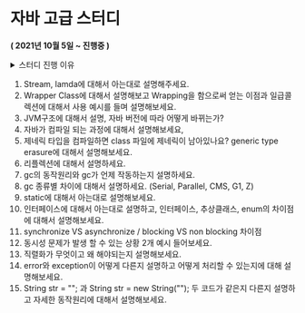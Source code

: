 # 자바 고급 스터디

**( 2021년 10월 5일 ~ 진행중 )**


<details>
<summary>스터디 진행 이유</summary>
<div markdown="1">


    6월에 시작해 이제 자바를 배우게 된지 4개월이 다돼간다. 아직 부족한 점이 많은데 
    
    어떻게 채워나가야할 생각하던 중에 자바에 대해 좀 더 깊게 공부할 수 있는 기회가 생겨
    
    아래에 구성한 목차에 따라 매주 1개씩 해결나가는 것을 목표로 삼고있다.


</div>
</details>

    
1. Stream, lamda에 대해서 아는대로 설명해주세요.
2. Wrapper Class에 대해서 설명해보고 Wrapping을 함으로써 얻는 이점과 일급콜렉션에 대해서 사용 예시를 들며 설명해보세요.
3. JVM구조에 대해서 설명, 자바 버전에 따라 어떻게 바뀌는가?
4. 자바가 컴파일 되는 과정에 대해서 설명해보세요,
5. 제네릭 타입을 컴파일하면 class 파일에 제네릭이 남아있나요? generic type erasure에 대해서 설명해보세요.
6. 리플렉션에 대해서 설명하세요.
7. gc의 동작원리와 gc가 언제 작동하는지 설명하세요.
8. gc 종류별 차이에 대해서 설명하세요. (Serial, Parallel, CMS, G1, Z)
9. static에 대해서 아는대로 설명해보세요.
10. 인터페이스에 대해서 아는대로 설명하고, 인터페이스, 추상클래스, enum의 차이점에 대해서 설명해보세요.
11. synchronize VS asynchronize / blocking VS non blocking 차이점
12. 동시성 문제가 발생 할 수 있는 상황 2개 예시 들어보세요.
13. 직렬화가 무엇이고 왜 해야되는지 설명해보세요.
14. error와 exception이 어떻게 다른지 설명하고 어떻게 처리할 수 있는지에 대해 설명해보세요.
15. String str = ""; 과 String str = new String(""); 두 코드가 같은지 다른지 설명하고 자세한 동작원리에 대해서 설명해보세요.
